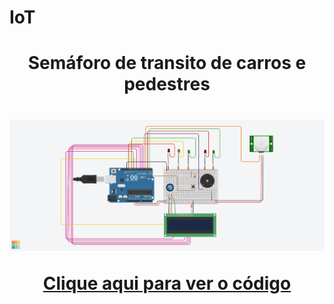 # IoT
<header>
<h1>Semáforo de transito de carros e pedestres<h1>
<img src="Circuito do semaforo.png">


<a href="Codigo do semaforo.ino">Clique aqui para ver o código</a>
